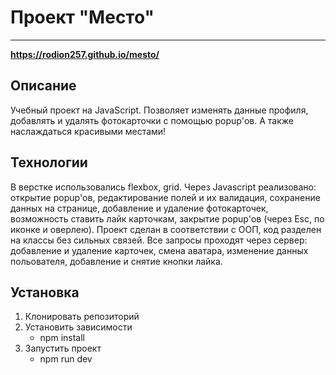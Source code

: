 # Проект "Место"
____
**https://rodion257.github.io/mesto/**

## Описание
Учебный проект на JavaScript.
Позволяет изменять данные профиля, добавлять и удалять фотокарточки с помощью popup'ов. 
А также наслаждаться красивыми местами!

## Технологии
В верстке использовались flexbox, grid.
Через Javascript реализовано: открытие popup'ов, редактирование полей и их валидация, сохранение данных на странице, добавление и удаление фотокарточек, возможность ставить лайк карточкам, закрытие popup'ов (через Esc, по иконке и оверлею).
Проект сделан в соответствии с ООП, код разделен на классы без сильных связей.
Все запросы проходят через сервер: добавление и удаление карточек, смена аватара, изменение данных польователя, добавление и снятие кнопки лайка.

## Установка 

1. Клонировать репозиторий
2. Установить зависимости
    + npm install
3. Запустить проект 
    + npm run dev
